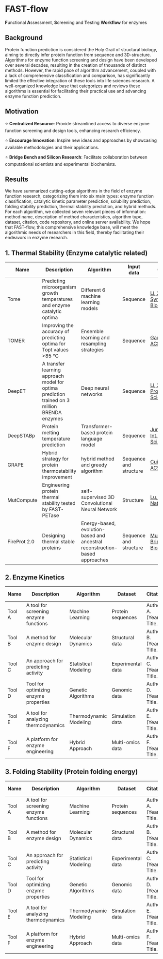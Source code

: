 # FAST-flow
**F**unctional **A**ssessment, **S**creening and **T**esting **Workflow** for enzymes

## Background
Protein function prediction is considered the Holy Grail of structural biology, aiming to directly infer protein function from sequence and 3D-structure. Algorithms for enzyme function screening and design have been developed over several decades, resulting in the creation of thousands of distinct methods. However, the rapid pace of algorithm advancement, coupled with a lack of comprehensive classification and comparison, has significantly limited the effective integration of these tools into life sciences research. A well-organized knowledge base that categorizes and reviews these algorithms is essential for facilitating their practical use and advancing enzyme function prediction.

## Motivation
⭐ **Centralized Resource**: Provide streamlined access to diverse enzyme function screening and design tools, enhancing research efficiency.

⭐ **Encourage Innovation**: Inspire new ideas and approaches by showcasing available methodologies and their applications.

⭐ **Bridge Bench and Silicon Research**: Facilitate collaboration between computational scientists and experimental biochemists.

## Results
We have summarized cutting-edge algorithms in the field of enzyme function research, categorizing them into six main types: enzyme function classification, catalytic kinetic parameter prediction, solubility prediction, folding stability prediction, thermal stability prediction, and hybrid methods. For each algorithm, we collected seven relevant pieces of information: method name, description of method characteristics, algorithm type, dataset, citation, code repository, and online server availability. We hope that FAST-flow, this comprehensive knowledge base, will meet the algorithmic needs of researchers in this field, thereby facilitating their endeavors in enzyme research.

## 1. Thermal Stability (Enzyme catalytic related)
| Name          | Description                          | Algorithm      | Input data              | Citation                    | Repository                    | Web Server           |
|---------------|--------------------------------------|---------------------|------------------------|-----------------------------|----------------------------------------|----------------------|
| Tome | Predicting microorganism growth temperatures and enzyme catalytic optima | Different 6 machine learning models | Sequence| [Li, 2019, ACS Synthetic Biology](https://pubs.acs.org/doi/full/10.1021/acssynbio.9b00099)  | [GitHub](https://github.com/EngqvistLab/Tome)  | Not available|
| TOMER | Improving the accuracy of predicting optima for Topt values >85 °C| Ensemble learning and resampling strategies| Sequence| [Gado, 2020, ACS JCIM](https://pubs.acs.org/doi/full/10.1021/acs.jcim.0c00489)  | [GitHub](https://github.com/jafetgado/tomer/)  | Not available |
| DeepET | A transfer learning approach model for optima prediction trained on 3 million BRENDA enzymes |  Deep neural networks| Sequence| [Li, 2022, Protein Science](https://onlinelibrary.wiley.com/doi/full/10.1002/pro.4480)  | [GitHub](https://github.com/EngqvistLab/DeepET_reps)  |Not available|
| DeepSTABp |Protein melting temperature prediction | Transformer-based protein language model    | Sequence | [Jung, 2023, Int. J. Mol. Sci.](https://www.mdpi.com/1422-0067/24/8/7444)  | [GitHub to Web-UI code](https://github.com/CSBiology/deepStabP)  | [DeepSTABp](https://csb-deepstabp.bio.rptu.de/) |
| GRAPE | Hybrid strategy for protein thermostability improvement  |  hybrid method and greedy algorithm | Sequence and structure| [Cui, 2021, ACS Catalysis](https://pubs.acs.org/doi/10.1021/acscatal.0c05126)  | Not available  |[GRAPE](https://nmdc.cn/grape-web/)|
| MutCompute        | Engineering protein thermal stability tested by FAST-PETase| self-supervised 3D Convolutional Neural Network | Structure    | [Lu, 2022, Nature](https://www.nature.com/articles/s41586-022-04599-z)  | Not available | [MutCompute](https://mutcompute.com/view) |
| FireProt 2.0| Designing thermal stable proteins| Energy-based, evolution-based and ancestral reconstruction-based approaches| Sequence and structure | [Musil, 2023, Briefings in Bioinformatics](https://academic.oup.com/bib/article/25/1/bbad425/7453438)  | Not available| [FireProt 2.0](https://loschmidt.chemi.muni.cz/fireprotweb/) |


## 2. Enzyme Kinetics 
| Name          | Description                          | Algorithm      | Dataset              | Citation                    | Repository                     | Web Server           |
|---------------|--------------------------------------|---------------------|------------------------|-----------------------------|----------------------------------------|----------------------|
| Tool A        | A tool for screening enzyme functions| Machine Learning     | Protein sequences       | Author A. (Year). Title.  | [Link to Tool A](http://example.com)  | [Tool A Web Server](http://example.com) |
| Tool B        | A method for enzyme design           | Molecular Dynamics    | Structural data         | Author B. (Year). Title.  | [Link to Tool B](http://example.com)  | No                   |
| Tool C        | An approach for predicting activity   | Statistical Modeling  | Experimental data       | Author C. (Year). Title.  | [Link to Tool C](http://example.com)  | [Tool C Web Server](http://example.com) |
| Tool D        | Tool for optimizing enzyme properties | Genetic Algorithms    | Genomic data           | Author D. (Year). Title.  | [Link to Tool D](http://example.com)  | No                   |
| Tool E        | A tool for analyzing thermodynamics   | Thermodynamic Modeling| Simulation data         | Author E. (Year). Title.  | [Link to Tool E](http://example.com)  | [Tool E Web Server](http://example.com) |
| Tool F        | A platform for enzyme engineering      | Hybrid Approach       | Multi-omics data       | Author F. (Year). Title.  | [Link to Tool F](http://example.com)  | No                   |

## 3. Folding Stability (Protein folding energy)
| Name          | Description                          | Algorithm      | Dataset              | Citation                    | Repository                        | Web Server           |
|---------------|--------------------------------------|---------------------|------------------------|-----------------------------|----------------------------------------|----------------------|
| Tool A        | A tool for screening enzyme functions| Machine Learning     | Protein sequences       | Author A. (Year). Title.  | [Link to Tool A](http://example.com)  | [Tool A Web Server](http://example.com) |
| Tool B        | A method for enzyme design           | Molecular Dynamics    | Structural data         | Author B. (Year). Title.  | [Link to Tool B](http://example.com)  | No                   |
| Tool C        | An approach for predicting activity   | Statistical Modeling  | Experimental data       | Author C. (Year). Title.  | [Link to Tool C](http://example.com)  | [Tool C Web Server](http://example.com) |
| Tool D        | Tool for optimizing enzyme properties | Genetic Algorithms    | Genomic data           | Author D. (Year). Title.  | [Link to Tool D](http://example.com)  | No                   |
| Tool E        | A tool for analyzing thermodynamics   | Thermodynamic Modeling| Simulation data         | Author E. (Year). Title.  | [Link to Tool E](http://example.com)  | [Tool E Web Server](http://example.com) |
| Tool F        | A platform for enzyme engineering      | Hybrid Approach       | Multi-omics data       | Author F. (Year). Title.  | [Link to Tool F](http://example.com)  | No                   |
